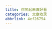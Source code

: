 ```yaml
---
title: 你笑起来真好看
categories: 文章收录
abbrlink: 4ef26754
---
```


<!-- more -->

<!-- @import "[TOC]" {cmd="toc" depthFrom=2 depthTo=6 orderedList=true} -->
